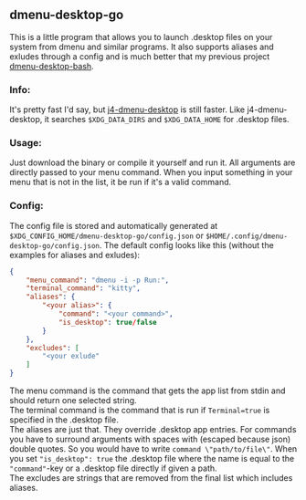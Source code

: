 ## dmenu-desktop-go

This is a little program that allows you to launch .desktop files on your system from dmenu and similar programs.
It also supports aliases and exludes through a config and is much better that my previous project [dmenu-desktop-bash](https://github.com/technicfan/dmenu-desktop-bash).

### Info:

It's pretty fast I'd say, but [j4-dmenu-desktop](https://github.com/enkore/j4-dmenu-desktop) is still faster.
Like j4-dmenu-desktop, it searches `$XDG_DATA_DIRS` and `$XDG_DATA_HOME` for .desktop files.

### Usage:

Just download the binary or compile it yourself and run it.
All arguments are directly passed to your menu command.
When you input something in your menu that is not in the list, it be run if it's a valid command.

### Config:

The config file is stored and automatically generated at `$XDG_CONFIG_HOME/dmenu-desktop-go/config.json` or `$HOME/.config/dmenu-desktop-go/config.json`.
The default config looks like this (without the examples for aliases and exludes):

```json
{
    "menu_command": "dmenu -i -p Run:",
    "terminal_command": "kitty",
    "aliases": {
        "<your alias>": {
            "command": "<your command>",
            "is_desktop": true/false
        }
    },
    "excludes": [
        "<your exlude"
    ]
}
```

The menu command is the command that gets the app list from stdin and should return one selected string.<br>
The terminal command is the command that is run if `Terminal=true` is specified in the .desktop file.<br>
The aliases are just that. They override .desktop app entries.
For commands you have to surround arguments with spaces with (escaped because json) double quotes. So you would have to write `command \"path/to/file\"`.
When you set `"is_desktop": true` the .desktop file where the name is equal to the `"command"`-key or a .desktop file directly if given a path.<br>
The excludes are strings that are removed from the final list which includes aliases.

